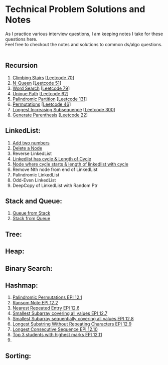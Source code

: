 # Technical Problem Solutions and Notes

As I practice various interview questions, I am keeping notes I take for these questions here.  
Feel free to checkout the notes and solutions to common ds/algo questions.  

## **Recursion**

1.  [Climbing Stairs](https://github.com/therock3353/notes/blob/master/recursive/claimbing_stairs.py) \[[Leetcode 70](https://leetcode.com/problems/climbing-stairs/)\]
2.  [N-Queen](https://github.com/therock3353/notes/blob/master/recursive/n_queens.py) \[[Leetcode 51](https://leetcode.com/problems/n-queens/)\]
3.  [Word Search](https://github.com/therock3353/notes/blob/master/recursive/word_search.py) \[[Leetcode 79](https://leetcode.com/problems/word-search/)\]
4.  [Unique Path](https://github.com/therock3353/notes/blob/master/recursive/unique_paths.py) \[[Leetcode 62](https://leetcode.com/problems/unique-paths/)\]
5.  [Palindromic Partition](https://github.com/therock3353/notes/blob/master/recursive/palindromic_partition.py) \[[Leetcode 131](https://leetcode.com/problems/palindrome-partitioning/)\]
6.  [Permutations](https://github.com/therock3353/notes/blob/master/recursive/permutations.py) \[[Leetcode 46](https://leetcode.com/problems/permutations/)\]
7.  [Longest Increasing Subsequence](https://github.com/therock3353/notes/blob/master/recursive/longest_increasing_subsequence.py) \[[Leetcode 300](https://leetcode.com/problems/longest-increasing-subsequence/)\]
8.  [Generate Parenthesis](https://github.com/therock3353/notes/blob/master/recursive/generate_paranthesis.py) \[[Leetcode 22](https://leetcode.com/problems/generate-parentheses/)\]


## LinkedList:

1.  [Add two numbers](https://github.com/therock3353/notes/blob/master/linkedlist/add_two_numbers.py)
2.  [Delete a Node](https://github.com/therock3353/notes/blob/master/linkedlist/delete_node.py)
3.  Reverse LinkedList
4.  [Linkedlist has cycle & Length of Cycle](https://github.com/therock3353/notes/blob/master/linkedlist/cycle_in_linkedlist.py)
5.  [Node where cycle starts & length of linkedlist with cycle](https://github.com/therock3353/notes/blob/master/linkedlist/cycle_start_node.py)
6.  Remove Nth node from end of LinkedList
7.  Palindromic LinkedList
8.  Odd-Even LinkedList
9.  DeepCopy of LinkedList with Random Ptr

## Stack and Queue:

1.  [Queue from Stack](https://github.com/therock3353/notes/blob/master/stack_queue/queue_from_stack.py)  
2.  [Stack from Queue](https://github.com/therock3353/notes/blob/master/stack_queue/stack_from_queue.py)

## Tree:

## Heap:

## Binary Search:

## Hashmap:

1. [Palindromic Permutations EPI 12.1](https://github.com/therock3353/notes/blob/master/hashmap/palindromic_permutations.py)
2. [Ransom Note EPI 12.2](https://github.com/therock3353/notes/blob/master/hashmap/ransom_note.py)
3. [Nearest Repeated Entry EPI 12.6](https://github.com/therock3353/notes/blob/master/hashmap/nearest_repeated_entry.py)
4. [Smallest Subarray covering all values EPI 12.7](https://github.com/therock3353/notes/blob/master/hashmap/smallest_subarray_all_vals.py)
5. [Smallest Subarray sequentially covering all values EPI 12.8](https://github.com/therock3353/notes/blob/master/hashmap/smallest_subarray_all_values_in_seq.py)
6. [Longest Substring Without Repeating Characters EPI 12.9](https://github.com/therock3353/notes/blob/master/hashmap/longest_substr_wo_repeat_char.py)
7. [Longest Consecutive Sequence EPI 12.10](https://github.com/therock3353/notes/blob/master/hashmap/longest_conseq_seq.py)
8. [Top 3 students with highest marks EPI 12.11](https://github.com/therock3353/notes/blob/master/hashmap/student_top_3_scores.py)
9. 

## Sorting:

